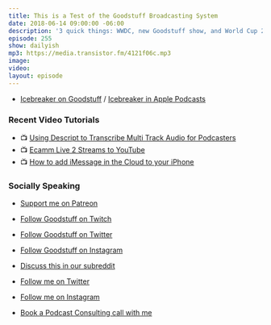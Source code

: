 ```yaml
---
title: This is a Test of the Goodstuff Broadcasting System
date: 2018-06-14 09:00:00 -06:00
description: '3 quick things: WWDC, new Goodstuff show, and World Cup 2018'
episode: 255
show: dailyish
mp3: https://media.transistor.fm/4121f06c.mp3
image: 
video: 
layout: episode
---
```


* [Icebreaker on Goodstuff](https://goodstuff.fm/icebreaker/) / [Icebreaker in Apple Podcasts](https://itunes.apple.com/ca/podcast/icebreaker-podcast/id1358187107?mt=2&at=10l4Ki&ct=website)

### Recent Video Tutorials

* 📺 [Using Descript to Transcribe Multi Track Audio for Podcasters](https://www.youtube.com/watch?v=wRWttnLOQiE)
* 📺 [Ecamm Live 2 Streams to YouTube](https://www.youtube.com/watch?v=lpr267l4VDM)
* 📺 [How to add iMessage in the Cloud to your iPhone](https://www.youtube.com/watch?v=-nrIxRkmFeo)

### Socially Speaking

* [Support me on Patreon](https://www.patreon.com/ichris)

* [Follow Goodstuff on Twitch](https://www.twitch.tv/goodstuff_fm)
* [Follow Goodstuff on Twitter](https://twitter.com/goodstufffm)
* [Follow Goodstuff on Instagram](https://www.instagram.com/goodstuff_fm/)
* [Discuss this in our subreddit](https://www.reddit.com/r/Goodstuff_fm/)

* [Follow me on Twitter](https://www.twitter.com/ichris)
* [Follow me on Instagram](https://www.instagram.com/ichrisv2/)
* [Book a Podcast Consulting call with me](https://calendly.com/ichris/podcast-consulting-call)
